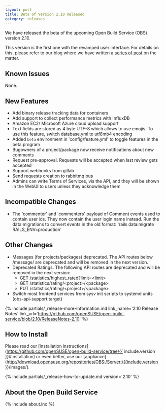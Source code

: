 ```yaml
---
layout: post
title: Beta of Version 2.10 Released
category: releases
---
```


We have released the beta of the upcoming Open Build Service (OBS) version 2.10.

This version is the first one with the revamped user interface.
For details on this, please refer to our blog where we have written a
[series of post](https://openbuildservice.org/2018/10/05/revamping-ui/) on the matter.

## Known Issues

None.

## New Features

* Add binary release tracking data for containers
* Add support to collect performance metrics with InfluxDB
* Amazon EC2/ Microsoft Azure cloud upload support
* Text fields are stored as 4 byte UTF-8 which allows to use emojis. To use this
  feature, switch database.yml to utf8mb4 encoding
* Added `beta` environment in 'config/feature.yml' to toggle features in the beta program
* Bugowners of a project/package now receive notifications about new comments
* Request pre-approval. Requests will be accepted when last review gets accepted
* Support webhooks from gitlab
* Send requests creation to rabbitmq bus
* Admins can write Terms of Services, via the API, and they will be shown in the WebUI to
  users unless they acknowledge them

## Incompatible Changes

* The 'commenter' and 'commenters' payload of Comment events used to contain user ids.
  They now contain the user login name instead.
  Run the data migrations to convert events in the old format:
  'rails data:migrate RAILS_ENV=production'

## Other Changes

* Messages (for projects/packages) deprecated. The API routes
  below /message/ are deprecated and will be removed in the next
  version.
* Deprecated Ratings. The following API routes are deprecated and will be removed
  in the next version:
  - GET /statistics/highest_rated?limit=&lt;limit&gt;
  - GET /statistics/rating/&lt;project&gt;/&lt;package&gt;
  - PUT /statistics/rating/&lt;project&gt;/&lt;package&gt;
* Switch most frontend services from sysv init scripts to systemd units (obs-api-support.target)

{% include partials/_release-more-information.md link_name='2.10 Release Notes' link_url='https://github.com/openSUSE/open-build-service/blob/2.10/ReleaseNotes-2.10' %}

## How to Install
Please read our [installation instructions](https://github.com/openSUSE/open-build-service/tree/{{ include.version }}#installation)
or even better, use our [appliance](http://download.opensuse.org/repositories/OBS:/Server:/{{include.version }}/images/).


{% include partials/_release-how-to-update.md version='2.10' %}

## About the Open Build Service
{% include about.inc %}
